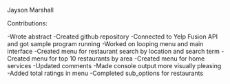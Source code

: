 Jayson Marshall

Contributions:

-Wrote abstract
-Created github repository
-Connected to Yelp Fusion API and got sample program running
-Worked on looping menu and main interface
-Created menu for restaurant search by location and search term
-Created menu for top 10 restaurants by area
-Created menu for home services
-Updated comments
-Made console output more visually pleasing
-Added total ratings in menu
-Completed sub_options for restaurants
